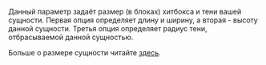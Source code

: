 Данный параметр задаёт размер (в блоках) хитбокса и тени вашей сущности. Первая опция определяет длину и ширину, а
вторая - высоту данной сущности. Третья опция определяет радиус тени, отбрасываемой данной сущностью.

Больше о размере сущности читайте [здесь](https://mcreator.net/wiki/entity-model-sizes).